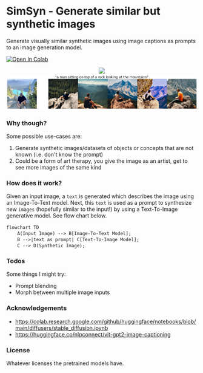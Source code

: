 # SimSyn - Generate similar but synthetic images

Generate visually similar synthetic images using image captions as prompts to an image generation model.

[colab-badge]: <https://colab.research.google.com/assets/colab-badge.svg>
[![Open In Colab][colab-badge]](https://colab.research.google.com/github/hasibzunair/simsyn/blob/main/generate_images.ipynb)

<p align="center">
    <a href="#"><img src="./media/1.png"></a> <br/>
    <a href="#"><img src="./media/2.png"></a> <br/>
    <em>
    </em>
</p>

### Why though?

Some possible use-cases are: 

1. Generate synthetic images/datasets of objects or concepts that are not known (i.e. don't know the prompt) 
2. Could be a form of art therapy, you give the image as an artist, get to see more images of the same kind 

### How does it work?

Given an input image, a `text` is generated which describes the image using an Image-To-Text model. Next, this `text` is used as a prompt to synthesize new `images` (hopefully similar to the input!) by using a Text-To-Image generative model. See flow chart below.

```mermaid
flowchart TD
    A(Input Image) --> B[Image-To-Text Model];
    B -->|text as prompt| C[Text-To-Image Model]; 
    C --> D(Synthetic Image);
```

<!--- Flowchart made using https://github.com/mermaid-js/mermaid#examples -->


### Todos
Some things I might try: 

* Prompt blending
* Morph between multiple image inputs

### Acknowledgements 
* https://colab.research.google.com/github/huggingface/notebooks/blob/main/diffusers/stable_diffusion.ipynb
* https://huggingface.co/nlpconnect/vit-gpt2-image-captioning 

### License 
Whatever licenses the pretrained models have.

